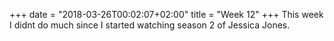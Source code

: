 +++
date = "2018-03-26T00:02:07+02:00"
title = "Week 12"
+++
This week I didnt do much since I started watching season 2 of Jessica Jones.
